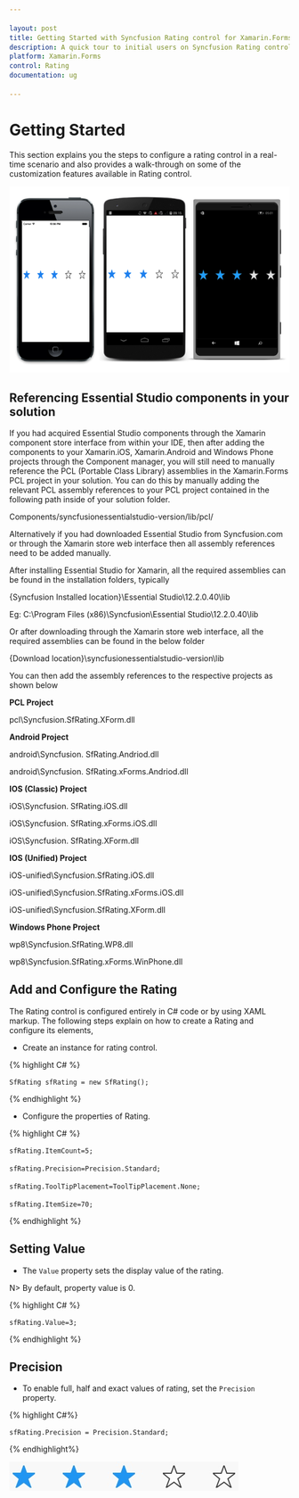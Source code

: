 ```yaml
---

layout: post
title: Getting Started with Syncfusion Rating control for Xamarin.Forms
description: A quick tour to initial users on Syncfusion Rating control for Xamarin.Forms platform.
platform: Xamarin.Forms
control: Rating
documentation: ug

---
```




# Getting Started

This section explains you the steps to configure a rating control in a real-time scenario and also provides a walk-through on some of the customization features available in Rating control.

![](images/gettingstarted.png)

## Referencing Essential Studio components in your solution

If you had acquired Essential Studio components through the Xamarin component store interface from within your IDE, then after adding the components to your Xamarin.iOS, Xamarin.Android and Windows Phone projects through the Component manager, you will still need to manually reference the PCL (Portable Class Library) assemblies in the Xamarin.Forms PCL project in your solution. You can do this by manually adding the relevant PCL assembly references to your PCL project contained in the following path inside of your solution folder.

Components/syncfusionessentialstudio-version/lib/pcl/

Alternatively if you had downloaded Essential Studio from Syncfusion.com or through the Xamarin store web interface then all assembly references need to be added manually.

After installing Essential Studio for Xamarin, all the required assemblies can be found in the installation folders, typically

{Syncfusion Installed location}\Essential Studio\12.2.0.40\lib

Eg: C:\Program Files (x86)\Syncfusion\Essential Studio\12.2.0.40\lib

Or after downloading through the Xamarin store web interface, all the required assemblies can be found in the below folder

{Download location}\syncfusionessentialstudio-version\lib

You can then add the assembly references to the respective projects as shown below

**PCL Project**

pcl\Syncfusion.SfRating.XForm.dll

**Android Project**

android\Syncfusion. SfRating.Andriod.dll

android\Syncfusion. SfRating.xForms.Andriod.dll

**IOS (Classic) Project**

iOS\Syncfusion. SfRating.iOS.dll

iOS\Syncfusion. SfRating.xForms.iOS.dll

iOS\Syncfusion. SfRating.XForm.dll

**IOS (Unified) Project**

iOS-unified\Syncfusion.SfRating.iOS.dll

iOS-unified\Syncfusion.SfRating.xForms.iOS.dll

iOS-unified\Syncfusion.SfRating.XForm.dll

**Windows Phone Project**

wp8\Syncfusion.SfRating.WP8.dll

wp8\Syncfusion.SfRating.xForms.WinPhone.dll


## Add and Configure the Rating

The Rating control is configured entirely in C# code or by using XAML markup. The following steps explain on how to create a Rating and configure its elements,

* Create an instance for rating control.

{% highlight C# %}

	SfRating sfRating = new SfRating(); 

{% endhighlight %}

* Configure the properties of Rating.

{% highlight C# %}

	sfRating.ItemCount=5;

	sfRating.Precision=Precision.Standard;

	sfRating.ToolTipPlacement=ToolTipPlacement.None;

	sfRating.ItemSize=70;

{% endhighlight %}


## Setting Value

* The `Value` property sets the display value of the rating. 

N> By default, property value is 0.

{% highlight C# %}

    sfRating.Value=3;

{% endhighlight %}

## Precision

* To enable full, half and exact values of rating, set the `Precision` property.

{% highlight C#%}

    sfRating.Precision = Precision.Standard;

{% endhighlight%}

![](images/standard.jpg)









